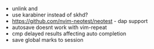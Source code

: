 - unlink <Cr> and <C-m>
- use karabiner instead of skhd?
- https://github.com/nvim-neotest/neotest - dap support
- autosave doesnt work with vim-repeat
- cmp delayed results affecting auto completion
- save global marks to session
